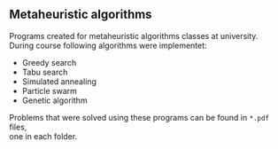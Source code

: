 ## Metaheuristic algorithms

Programs created for metaheuristic algorithms classes at university.  
During course following algorithms were implementet:  
* Greedy search
* Tabu search
* Simulated annealing
* Particle swarm  
* Genetic algorithm

Problems that were solved using these programs can be found in `*.pdf` files,  
one in each folder.
